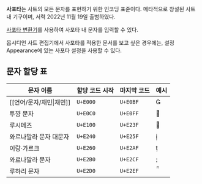 **사포타**는 사트의 모든 문자를 표현하기 위한 인코딩 표준이다. 메타적으로 창설된 사트 내 기구이며, 서력 2022년 11월 19일 출범하였다.

[사포타 변환기](https://zeli-b.github.io/sapota-converter/)를 사용하여 사포타 내 문자를 입력할 수 있다.

옵시디언 사트 편집기에서 사포타를 적용한 문서를 보고 싶은 경우에는, 설정 Appearance에 있는 사포타 설정을 사용할 수 있다.

## 문자 할당 표

| 문자 이름            | 할당 코드 시작 | 마지막 코드   | 예시  |
| ---------------- | -------- | -------- | --- |
| [[언어/문자/재민\|재민]] | `U+E000` | `U+E0BF` |    |
| 투꺙 문자            | `U+E0C0` | `U+E0FF` |    |
| 루시메즈             | `U+E100` | `U+E23F` |    |
| 와르나말라 문자 대문자     | `U+E240` | `U+E25F` |    |
| 이랑·가르크           | `U+E260` | `U+E2AF` |    |
| 와르나말라 문자         | `U+E2B0` | `U+E2CF` |    |
| 루하리 문자           | `U+E2D0` | `U+E2EF` |    |
